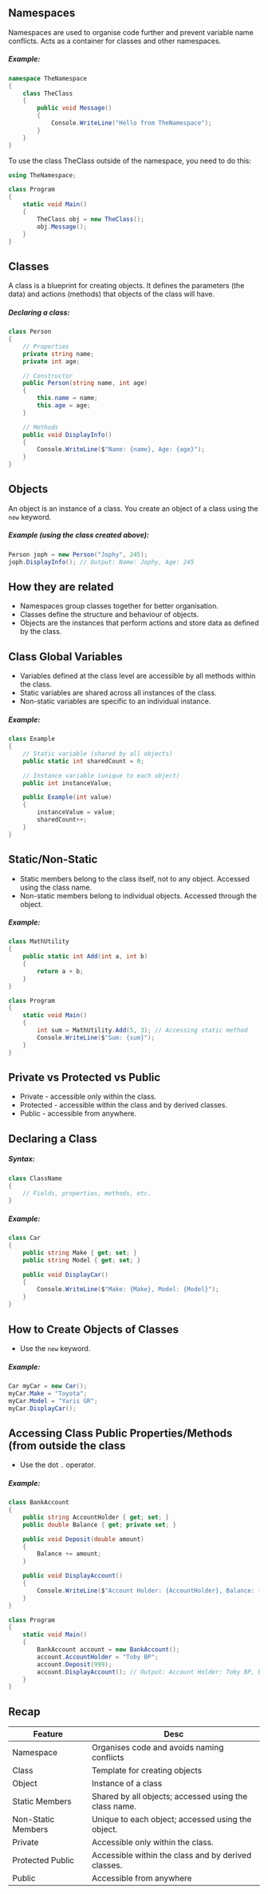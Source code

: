 ## Namespaces
Namespaces are used to organise code further and prevent variable name conflicts.
Acts as a container for classes and other namespaces.
##### Example:
```csharp
namespace TheNamespace
{
    class TheClass
    {
        public void Message()
        {
            Console.WriteLine("Hello from TheNamespace");
        }
    }
}
```

To use the class TheClass outside of the namespace, you need to do this:

```csharp
using TheNamespace;

class Program
{
    static void Main()
    {
        TheClass obj = new TheClass();
        obj.Message();
    }
}
```
## Classes
A class is a blueprint for creating objects. It defines the parameters (the data) and actions (methods) that objects of the class will have.
##### Declaring a class:
```csharp
class Person
{
    // Properties
    private string name;
    private int age;

    // Constructor
    public Person(string name, int age)
    {
        this.name = name;
        this.age = age;
    }

    // Methods
    public void DisplayInfo()
    {
        Console.WriteLine($"Name: {name}, Age: {age}");
    }
}

```
## Objects
An object is an instance of a class.
You create an object of a class using the `new` keyword.
##### Example (using the class created above):
```csharp
Person joph = new Person("Jophy", 245);
joph.DisplayInfo(); // Output: Name: Jophy, Age: 245
```
## How they are related
- Namespaces group classes together for better organisation.
- Classes define the structure and behaviour of objects.
- Objects are the instances that perform actions and store data as defined by the class.
## Class Global Variables
- Variables defined at the class level are accessible by all methods within the class.
- Static variables are shared across all instances of the class.
- Non-static variables are specific to an individual instance.
##### Example:
```csharp
class Example
{
    // Static variable (shared by all objects)
    public static int sharedCount = 0;

    // Instance variable (unique to each object)
    public int instanceValue;

    public Example(int value)
    {
        instanceValue = value;
        sharedCount++;
    }
}
```
## Static/Non-Static
- Static members belong to the class itself, not to any object. Accessed using the class name. 
- Non-static members belong to individual objects. Accessed through the object.
##### Example:
```csharp
class MathUtility
{
    public static int Add(int a, int b)
    {
        return a + b;
    }
}

class Program
{
    static void Main()
    {
        int sum = MathUtility.Add(5, 3); // Accessing static method
        Console.WriteLine($"Sum: {sum}");
    }
}
```
## Private vs Protected vs Public
- Private - accessible only within the class.
- Protected - accessible within the class and by derived classes.
- Public - accessible from anywhere.
## Declaring a Class
##### Syntax:
```csharp
class ClassName
{
    // Fields, properties, methods, etc.
}
```
##### Example:
```csharp
class Car
{
    public string Make { get; set; }
    public string Model { get; set; }

    public void DisplayCar()
    {
        Console.WriteLine($"Make: {Make}, Model: {Model}");
    }
}
```
## How to Create Objects of Classes
- Use the `new` keyword.
##### Example:
```csharp
Car myCar = new Car();
myCar.Make = "Toyota";
myCar.Model = "Yaris GR";
myCar.DisplayCar();
```
## Accessing Class Public Properties/Methods (from outside the class
- Use the dot `.` operator. 
##### Example:
```csharp
class BankAccount
{
    public string AccountHolder { get; set; }
    public double Balance { get; private set; }

    public void Deposit(double amount)
    {
        Balance += amount;
    }

    public void DisplayAccount()
    {
        Console.WriteLine($"Account Holder: {AccountHolder}, Balance: {Balance}");
    }
}

class Program
{
    static void Main()
    {
        BankAccount account = new BankAccount();
        account.AccountHolder = "Toby BP";
        account.Deposit(999);
        account.DisplayAccount(); // Output: Account Holder: Toby BP, Balance: 999
    }
}
```

## Recap

| Feature            | Desc                                                  |
| ------------------ | ----------------------------------------------------- |
| Namespace          | Organises code and avoids naming conflicts            |
| Class              | Template for creating objects                         |
| Object             | Instance of a class                                   |
| Static Members     | Shared by all objects; accessed using the class name. |
| Non-Static Members | Unique to each object; accessed using the object.     |
| Private            | Accessible only within the class.                     |
| Protected Public   | Accessible within the class and by derived classes.   |
| Public             | Accessible from anywhere                              |
